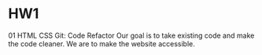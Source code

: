 # HW1
01 HTML CSS Git: Code Refactor Our goal is to take existing code and make the code cleaner. We are to make the website accessible.
